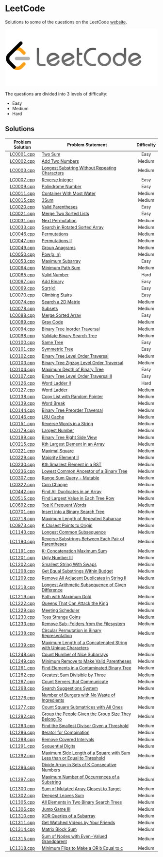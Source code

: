# LeetCode

Solutions to some of the questions on the LeetCode [website](https://www.leetcode.com "LeetCode").

<p align="center"><img src="../assets/leetcode.png" width=500px"></p>

The questions are divided into 3 levels of difficulty:

*   Easy
*   Medium
*   Hard

## Solutions

| Problem Solution	| Problem Statement 															| Difficulty	|
|:-----------------:|-------------------------------------------------------------------------------|:-------------:|
| [LC0001.cpp]		| [Two Sum]																		| Easy			|
| [LC0002.cpp]		| [Add Two Numbers]																| Medium		|
| [LC0003.cpp]		| [Longest Substring Without Repeating Characters]								| Medium		|
| [LC0007.cpp]		| [Reverse Integer]																| Easy			|
| [LC0009.cpp]		| [Palindrome Number]															| Easy			|
| [LC0011.cpp]		| [Container With Most Water]													| Medium		|
| [LC0015.cpp]		| [3Sum]																		| Medium		|
| [LC0020.cpp]		| [Valid Parentheses]															| Easy			|
| [LC0021.cpp]		| [Merge Two Sorted Lists]														| Easy			|
| [LC0031.cpp]		| [Next Permutation]															| Medium		|
| [LC0033.cpp]		| [Search in Rotated Sorted Array]												| Medium		|
| [LC0046.cpp]		| [Permutations]																| Medium		|
| [LC0047.cpp]		| [Permutations II]																| Medium		|
| [LC0049.cpp]		| [Group Anagrams]																| Medium		|
| [LC0050.cpp]		| [Pow(x, n)]																	| Medium		|
| [LC0053.cpp]		| [Maximum Subarray]															| Easy			|
| [LC0064.cpp]		| [Minimum Path Sum]															| Medium		|
| [LC0065.cpp]		| [Valid Number]																| Hard			|
| [LC0067.cpp]		| [Add Binary]																	| Easy			|
| [LC0069.cpp]		| [Sqrt(x)]																		| Easy			|
| [LC0070.cpp]		| [Climbing Stairs]																| Easy			|
| [LC0074.cpp]		| [Search a 2D Matrix]															| Medium		|
| [LC0078.cpp]		| [Subsets]																		| Medium		|
| [LC0088.cpp]		| [Merge Sorted Array]															| Easy			|
| [LC0089.cpp]		| [Gray Code]																	| Medium		|
| [LC0094.cpp]		| [Binary Tree Inorder Traversal]												| Medium		|
| [LC0098.cpp]		| [Validate Binary Search Tree]													| Medium		|
| [LC0100.cpp]		| [Same Tree]																	| Easy			|
| [LC0101.cpp]		| [Symmetric Tree]																| Easy			|
| [LC0102.cpp]		| [Binary Tree Level Order Traversal]											| Medium		|
| [LC0103.cpp]		| [Binary Tree Zigzag Level Order Traversal]									| Medium		|
| [LC0104.cpp]		| [Maximum Depth of Binary Tree]												| Easy			|
| [LC0107.cpp]		| [Binary Tree Level Order Traversal II]										| Easy			|
| [LC0126.cpp]		| [Word Ladder II]																| Hard			|
| [LC0127.cpp]		| [Word Ladder]																	| Medium		|
| [LC0138.cpp]		| [Copy List with Random Pointer]												| Medium		|
| [LC0139.cpp]		| [Word Break]																	| Medium		|
| [LC0144.cpp]		| [Binary Tree Preorder Traversal]												| Medium		|
| [LC0146.cpp]		| [LRU Cache]																	| Medium		|
| [LC0151.cpp]		| [Reverse Words in a String]													| Medium		|
| [LC0179.cpp]		| [Largest Number]																| Medium		|
| [LC0199.cpp]		| [Binary Tree Right Side View]													| Medium		|
| [LC0215.cpp]		| [Kth Largest Element in an Array]												| Medium		|
| [LC0221.cpp]		| [Maximal Square]																| Medium		|
| [LC0229.cpp]		| [Majority Element II]															| Medium		|
| [LC0230.cpp]		| [Kth Smallest Element in a BST]												| Medium		|
| [LC0236.cpp]		| [Lowest Common Ancestor of a Binary Tree]										| Medium		|
| [LC0307.cpp]		| [Range Sum Query - Mutable]													| Medium		|
| [LC0322.cpp]		| [Coin Change]																	| Medium		|
| [LC0442.cpp]		| [Find All Duplicates in an Array]												| Medium		|
| [LC0515.cpp]		| [Find Largest Value in Each Tree Row]											| Medium		|
| [LC0692.cpp]		| [Top K Frequent Words]														| Medium		|
| [LC0701.cpp]		| [Insert into a Binary Search Tree]											| Medium		|
| [LC0718.cpp]		| [Maximum Length of Repeated Subarray]											| Medium		|
| [LC0973.cpp]		| [K Closest Points to Origin]													| Medium		|
| [LC1143.cpp]		| [Longest Common Subsequence]													| Medium		|
| [LC1190.cpp]		| [Reverse Substrings Between Each Pair of Parentheses]							| Medium		|
| [LC1191.cpp]		| [K-Concatenation Maximum Sum]													| Medium		|
| [LC1201.cpp]		| [Ugly Number III]																| Medium		|
| [LC1202.cpp]		| [Smallest String With Swaps]													| Medium		|
| [LC1208.cpp]		| [Get Equal Substrings Within Budget]											| Medium		|
| [LC1209.cpp]		| [Remove All Adjacent Duplicates in String II]									| Medium		|
| [LC1218.cpp]		| [Longest Arithmetic Subsequence of Given Difference]							| Medium		|
| [LC1219.cpp]		| [Path with Maximum Gold]														| Medium		|
| [LC1222.cpp]		| [Queens That Can Attack the King]												| Medium		|
| [LC1229.cpp]		| [Meeting Scheduler]															| Medium		|
| [LC1230.cpp]		| [Toss Strange Coins]															| Medium		|
| [LC1233.cpp]		| [Remove Sub-Folders from the Filesystem]										| Medium		|
| [LC1238.cpp]		| [Circular Permutation in Binary Representation]								| Medium		|
| [LC1239.cpp]		| [Maximum Length of a Concatenated String with Unique Characters]				| Medium		|
| [LC1248.cpp]		| [Count Number of Nice Subarrays]												| Medium		|
| [LC1249.cpp]		| [Minimum Remove to Make Valid Parentheses]									| Medium		|
| [LC1261.cpp]		| [Find Elements in a Contaminated Binary Tree]									| Medium		|
| [LC1262.cpp]		| [Greatest Sum Divisible by Three]												| Medium		|
| [LC1267.cpp]		| [Count Servers that Communicate]												| Medium		|
| [LC1268.cpp]		| [Search Suggestions System]													| Medium		|
| [LC1276.cpp]		| [Number of Burgers with No Waste of Ingredients]								| Medium		|
| [LC1277.cpp]		| [Count Square Submatrices with All Ones]										| Medium		|
| [LC1282.cpp]		| [Group the People Given the Group Size They Belong To]						| Medium		|
| [LC1283.cpp]		| [Find the Smallest Divisor Given a Threshold]									| Medium		|
| [LC1286.cpp]		| [Iterator for Combination]													| Medium		|
| [LC1288.cpp]		| [Remove Covered Intervals]													| Medium		|
| [LC1291.cpp]		| [Sequential Digits]															| Medium		|
| [LC1292.cpp]		| [Maximum Side Length of a Square with Sum Less than or Equal to Threshold]	| Medium		|
| [LC1296.cpp]		| [Divide Array in Sets of K Consecutive Numbers]								| Medium		|
| [LC1297.cpp]		| [Maximum Number of Occurrences of a Substring]								| Medium		|
| [LC1300.cpp]		| [Sum of Mutated Array Closest to Target]										| Medium		|
| [LC1302.cpp]		| [Deepest Leaves Sum]															| Medium		|
| [LC1305.cpp]		| [All Elements in Two Binary Search Trees]										| Medium		|
| [LC1306.cpp]		| [Jump Game III]																| Medium		|
| [LC1310.cpp]		| [XOR Queries of a Subarray]													| Medium		|
| [LC1311.cpp]		| [Get Watched Videos by Your Friends]											| Medium		|
| [LC1314.cpp]		| [Matrix Block Sum]															| Medium		|
| [LC1315.cpp]		| [Sum of Nodes with Even-Valued Grandparent]									| Medium		|
| [LC1318.cpp]		| [Minimum Flips to Make a OR b Equal to c]										| Medium		|

[//]: # (Solutions)

[LC0001.cpp]: Solutions/LC0001.cpp
[Two Sum]: https://leetcode.com/problems/two-sum/

[LC0002.cpp]: Solutions/LC0002.cpp
[Add Two Numbers]: https://leetcode.com/problems/add-two-numbers/

[LC0003.cpp]: Solutions/LC0003.cpp
[Longest Substring Without Repeating Characters]: https://leetcode.com/problems/longest-substring-without-repeating-characters/

[LC0007.cpp]: Solutions/LC0007.cpp
[Reverse Integer]: https://leetcode.com/problems/reverse-integer/

[LC0009.cpp]: Solutions/LC0009.cpp
[Palindrome Number]: https://leetcode.com/problems/palindrome-number/

[LC0011.cpp]: Solutions/LC0011.cpp
[Container With Most Water]: https://leetcode.com/problems/container-with-most-water/

[LC0015.cpp]: Solutions/LC0015.cpp
[3Sum]: https://leetcode.com/problems/3sum/

[LC0020.cpp]: Solutions/LC0020.cpp
[Valid Parentheses]: https://leetcode.com/problems/valid-parentheses/

[LC0021.cpp]: Solutions/LC0021.cpp
[Merge Two Sorted Lists]: https://leetcode.com/problems/merge-two-sorted-lists/

[LC0031.cpp]: Solutions/LC0031.cpp
[Next Permutation]: https://leetcode.com/problems/next-permutation/

[LC0033.cpp]: Solutions/LC0033.cpp
[Search in Rotated Sorted Array]: https://leetcode.com/problems/search-in-rotated-sorted-array/

[LC0046.cpp]: Solutions/LC0046.cpp
[Permutations]: https://leetcode.com/problems/permutations/

[LC0047.cpp]: Solutions/LC0047.cpp
[Permutations II]: https://leetcode.com/problems/permutations-ii/

[LC0049.cpp]: Solutions/LC0049.cpp
[Group Anagrams]: https://leetcode.com/problems/group-anagrams/

[LC0050.cpp]: Solutions/LC0050.cpp
[Pow(x, n)]: https://leetcode.com/problems/powx-n/

[LC0053.cpp]: Solutions/LC0053.cpp
[Maximum Subarray]: https://leetcode.com/problems/maximum-subarray/

[LC0064.cpp]: Solutions/LC0064.cpp
[Minimum Path Sum]: https://leetcode.com/problems/minimum-path-sum/

[LC0065.cpp]: Solutions/LC0065.cpp
[Valid Number]: https://leetcode.com/problems/valid-number/

[LC0067.cpp]: Solutions/LC0067.cpp
[Add Binary]: https://leetcode.com/problems/add-binary/

[LC0069.cpp]: Solutions/LC0069.cpp
[Sqrt(x)]: https://leetcode.com/problems/sqrtx/

[LC0070.cpp]: Solutions/LC0070.cpp
[Climbing Stairs]: https://leetcode.com/problems/climbing-stairs/

[LC0074.cpp]: Solutions/LC0074.cpp
[Search a 2D Matrix]: https://leetcode.com/problems/search-a-2d-matrix/

[LC0078.cpp]: Solutions/LC0078.cpp
[Subsets]: https://leetcode.com/problems/subsets/

[LC0088.cpp]: Solutions/LC0088.cpp
[Merge Sorted Array]: https://leetcode.com/problems/merge-sorted-array/

[LC0089.cpp]: Solutions/LC0089.cpp
[Gray Code]: https://leetcode.com/problems/gray-code/

[LC0094.cpp]: Solutions/LC0094.cpp
[Binary Tree Inorder Traversal]: https://leetcode.com/problems/binary-tree-inorder-traversal/

[LC0098.cpp]: Solutions/LC0098.cpp
[Validate Binary Search Tree]: https://leetcode.com/problems/validate-binary-search-tree/

[LC0100.cpp]: Solutions/LC0100.cpp
[Same Tree]: https://leetcode.com/problems/same-tree/

[LC0101.cpp]: Solutions/LC0101.cpp
[Symmetric Tree]: https://leetcode.com/problems/symmetric-tree/

[LC0102.cpp]: Solutions/LC0102.cpp
[Binary Tree Level Order Traversal]: https://leetcode.com/problems/binary-tree-level-order-traversal/

[LC0103.cpp]: Solutions/LC0103.cpp
[Binary Tree Zigzag Level Order Traversal]: https://leetcode.com/problems/binary-tree-zigzag-level-order-traversal/

[LC0104.cpp]: Solutions/LC0104.cpp
[Maximum Depth of Binary Tree]: https://leetcode.com/problems/maximum-depth-of-binary-tree/

[LC0107.cpp]: Solutions/LC0107.cpp
[Binary Tree Level Order Traversal II]: https://leetcode.com/problems/binary-tree-level-order-traversal-ii/

[LC0126.cpp]: Solutions/LC0126.cpp
[Word Ladder II]: https://leetcode.com/problems/word-ladder-ii/

[LC0127.cpp]: Solutions/LC0127.cpp
[Word Ladder]: https://leetcode.com/problems/word-ladder/

[LC0138.cpp]: Solutions/LC0138.cpp
[Copy List with Random Pointer]: https://leetcode.com/problems/copy-list-with-random-pointer/

[LC0139.cpp]: Solutions/LC0139.cpp
[Word Break]: https://leetcode.com/problems/word-break/

[LC0144.cpp]: Solutions/LC0144.cpp
[Binary Tree Preorder Traversal]: https://leetcode.com/problems/binary-tree-preorder-traversal/

[LC0146.cpp]: Solutions/LC0146.cpp
[LRU Cache]: https://leetcode.com/problems/lru-cache/

[LC0151.cpp]: Solutions/LC0151.cpp
[Reverse Words in a String]: https://leetcode.com/problems/reverse-words-in-a-string/

[LC0179.cpp]: Solutions/LC0179.cpp
[Largest Number]: https://leetcode.com/problems/largest-number/

[LC0199.cpp]: Solutions/LC0199.cpp
[Binary Tree Right Side View]: https://leetcode.com/problems/binary-tree-right-side-view/

[LC0215.cpp]: Solutions/LC0215.cpp
[Kth Largest Element in an Array]: https://leetcode.com/problems/kth-largest-element-in-an-array/

[LC0221.cpp]: Solutions/LC0221.cpp
[Maximal Square]: https://leetcode.com/problems/maximal-square/

[LC0229.cpp]: Solutions/LC0229.cpp
[Majority Element II]: https://leetcode.com/problems/majority-element-ii/

[LC0230.cpp]: Solutions/LC0230.cpp
[Kth Smallest Element in a BST]: https://leetcode.com/problems/kth-smallest-element-in-a-bst/

[LC0236.cpp]: Solutions/LC0236.cpp
[Lowest Common Ancestor of a Binary Tree]: https://leetcode.com/problems/lowest-common-ancestor-of-a-binary-tree/

[LC0307.cpp]: Solutions/LC0307.cpp
[Range Sum Query - Mutable]: https://leetcode.com/problems/range-sum-query-mutable/

[LC0322.cpp]: Solutions/LC0322.cpp
[Coin Change]: https://leetcode.com/problems/coin-change/

[LC0442.cpp]: Solutions/LC0442.cpp
[Find All Duplicates in an Array]: https://leetcode.com/problems/find-all-duplicates-in-an-array/

[LC0515.cpp]: Solutions/LC0515.cpp
[Find Largest Value in Each Tree Row]: https://leetcode.com/problems/find-largest-value-in-each-tree-row/

[LC0692.cpp]: Solutions/LC0692.cpp
[Top K Frequent Words]: https://leetcode.com/problems/top-k-frequent-words/

[LC0701.cpp]: Solutions/LC0701.cpp
[Insert into a Binary Search Tree]: https://leetcode.com/problems/insert-into-a-binary-search-tree/

[LC0718.cpp]: Solutions/LC0718.cpp
[Maximum Length of Repeated Subarray]: https://leetcode.com/problems/maximum-length-of-repeated-subarray/

[LC0973.cpp]: Solutions/LC0973.cpp
[K Closest Points to Origin]: https://leetcode.com/problems/k-closest-points-to-origin/

[LC1143.cpp]: Solutions/LC1143.cpp
[Longest Common Subsequence]: https://leetcode.com/problems/longest-common-subsequence/

[LC1190.cpp]: Solutions/LC1190.cpp
[Reverse Substrings Between Each Pair of Parentheses]: https://leetcode.com/problems/reverse-substrings-between-each-pair-of-parentheses/

[LC1191.cpp]: Solutions/LC1191.cpp
[K-Concatenation Maximum Sum]: https://leetcode.com/problems/k-concatenation-maximum-sum/

[LC1201.cpp]: Solutions/LC1201.cpp
[Ugly Number III]: https://leetcode.com/problems/ugly-number-iii/

[LC1202.cpp]: Solutions/LC1202.cpp
[Smallest String With Swaps]: https://leetcode.com/problems/smallest-string-with-swaps/

[LC1208.cpp]: Solutions/LC1208.cpp
[Get Equal Substrings Within Budget]: https://leetcode.com/problems/get-equal-substrings-within-budget/

[LC1209.cpp]: Solutions/LC1209.cpp
[Remove All Adjacent Duplicates in String II]: https://leetcode.com/problems/remove-all-adjacent-duplicates-in-string-ii/

[LC1218.cpp]: Solutions/LC1218.cpp
[Longest Arithmetic Subsequence of Given Difference]: https://leetcode.com/problems/longest-arithmetic-subsequence-of-given-difference/

[LC1219.cpp]: Solutions/LC1219.cpp
[Path with Maximum Gold]: https://leetcode.com/problems/path-with-maximum-gold/

[LC1222.cpp]: Solutions/LC1222.cpp
[Queens That Can Attack the King]: https://leetcode.com/problems/queens-that-can-attack-the-king/

[LC1229.cpp]: Solutions/LC1229.cpp
[Meeting Scheduler]: https://leetcode.com/problems/meeting-scheduler/

[LC1230.cpp]: Solutions/LC1230.cpp
[Toss Strange Coins]: https://leetcode.com/problems/toss-strange-coins/

[LC1233.cpp]: Solutions/LC1233.cpp
[Remove Sub-Folders from the Filesystem]: https://leetcode.com/problems/remove-sub-folders-from-the-filesystem/

[LC1238.cpp]: Solutions/LC1238.cpp
[Circular Permutation in Binary Representation]: https://leetcode.com/problems/circular-permutation-in-binary-representation/

[LC1239.cpp]: Solutions/LC1239.cpp
[Maximum Length of a Concatenated String with Unique Characters]: https://leetcode.com/problems/maximum-length-of-a-concatenated-string-with-unique-characters/

[LC1248.cpp]: Solutions/LC1248.cpp
[Count Number of Nice Subarrays]: https://leetcode.com/problems/count-number-of-nice-subarrays/

[LC1249.cpp]: Solutions/LC1249.cpp
[Minimum Remove to Make Valid Parentheses]: https://leetcode.com/problems/minimum-remove-to-make-valid-parentheses/

[LC1261.cpp]: Solutions/LC1261.cpp
[Find Elements in a Contaminated Binary Tree]: https://leetcode.com/problems/find-elements-in-a-contaminated-binary-tree/

[LC1262.cpp]: Solutions/LC1262.cpp
[Greatest Sum Divisible by Three]: https://leetcode.com/problems/greatest-sum-divisible-by-three/

[LC1267.cpp]: Solutions/LC1267.cpp
[Count Servers that Communicate]: https://leetcode.com/problems/count-servers-that-communicate/

[LC1268.cpp]: Solutions/LC1268.cpp
[Search Suggestions System]: https://leetcode.com/problems/search-suggestions-system/

[LC1276.cpp]: Solutions/LC1276.cpp
[Number of Burgers with No Waste of Ingredients]: https://leetcode.com/problems/number-of-burgers-with-no-waste-of-ingredients/

[LC1277.cpp]: Solutions/LC1277.cpp
[Count Square Submatrices with All Ones]: https://leetcode.com/problems/count-square-submatrices-with-all-ones/

[LC1282.cpp]: Solutions/LC1282.cpp
[Group the People Given the Group Size They Belong To]: https://leetcode.com/problems/group-the-people-given-the-group-size-they-belong-to/

[LC1283.cpp]: Solutions/LC1283.cpp
[Find the Smallest Divisor Given a Threshold]: https://leetcode.com/problems/find-the-smallest-divisor-given-a-threshold/

[LC1286.cpp]: Solutions/LC1286.cpp
[Iterator for Combination]: https://leetcode.com/problems/iterator-for-combination/

[LC1288.cpp]: Solutions/LC1288.cpp
[Remove Covered Intervals]: https://leetcode.com/problems/remove-covered-intervals/

[LC1291.cpp]: Solutions/LC1291.cpp
[Sequential Digits]: https://leetcode.com/problems/sequential-digits/

[LC1292.cpp]: Solutions/LC1292.cpp
[Maximum Side Length of a Square with Sum Less than or Equal to Threshold]: https://leetcode.com/problems/maximum-side-length-of-a-square-with-sum-less-than-or-equal-to-threshold/

[LC1296.cpp]: Solutions/LC1296.cpp
[Divide Array in Sets of K Consecutive Numbers]: https://leetcode.com/problems/divide-array-in-sets-of-k-consecutive-numbers/

[LC1297.cpp]: Solutions/LC1297.cpp
[Maximum Number of Occurrences of a Substring]: https://leetcode.com/problems/maximum-number-of-occurrences-of-a-substring/

[LC1300.cpp]: Solutions/LC1300.cpp
[Sum of Mutated Array Closest to Target]: https://leetcode.com/problems/sum-of-mutated-array-closest-to-target/

[LC1302.cpp]: Solutions/LC1302.cpp
[Deepest Leaves Sum]: https://leetcode.com/problems/deepest-leaves-sum/

[LC1305.cpp]: Solutions/LC1305.cpp
[All Elements in Two Binary Search Trees]: https://leetcode.com/problems/all-elements-in-two-binary-search-trees/

[LC1306.cpp]: Solutions/LC1306.cpp
[Jump Game III]: https://leetcode.com/problems/jump-game-iii/

[LC1310.cpp]: Solutions/LC1310.cpp
[XOR Queries of a Subarray]: https://leetcode.com/problems/xor-queries-of-a-subarray/

[LC1311.cpp]: Solutions/LC1311.cpp
[Get Watched Videos by Your Friends]: https://leetcode.com/problems/get-watched-videos-by-your-friends/

[LC1314.cpp]: Solutions/LC1314.cpp
[Matrix Block Sum]: https://leetcode.com/problems/matrix-block-sum/

[LC1315.cpp]: Solutions/LC1315.cpp
[Sum of Nodes with Even-Valued Grandparent]: https://leetcode.com/problems/sum-of-nodes-with-even-valued-grandparent/

[LC1318.cpp]: Solutions/LC1318.cpp
[Minimum Flips to Make a OR b Equal to c]: https://leetcode.com/problems/minimum-flips-to-make-a-or-b-equal-to-c/

[//]: # (EOF)